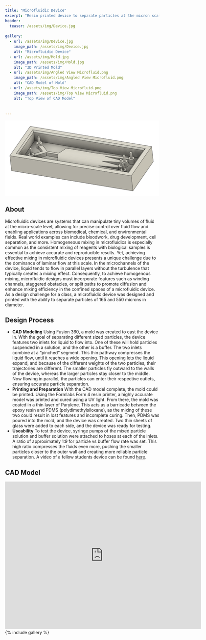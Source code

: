 ```yaml
---
title: "Microfluidic Device"
excerpt: "Resin printed device to separate particles at the micron scale"
header:
  teaser: /assets/img/Device.jpg

gallery:
  - url: /assets/img/Device.jpg
    image_path: /assets/img/Device.jpg
    alt: "Microfluidic Device"
  - url: /assets/img/Mold.jpg
    image_path: /assets/img/Mold.jpg
    alt: "3D Printed Mold"
  - url: /assets/img/Angled View Microfluid.png
    image_path: /assets/img/Angled View Microfluid.png
    alt: "CAD Model of Mold"
  - url: /assets/img/Top View Microfluid.png
    image_path: /assets/img/Top View Microfluid.png
    alt: "Top View of CAD Model"
    

---
```


<img src="/assets/img/Angled View Microfluid.png" alt="Philip Butcher" style="width:900px;"/>

## About
Microfluidic devices are systems that can manipulate tiny volumes of fluid at the micro-scale level, allowing for precise control over fluid flow and enabling applications across biomedical, chemical, and environmental fields. Real world examples can include bloodwork, drug development, cell separation, and more. Homogeneous mixing in microfluidics is especially common as the consistent mixing of reagents with biological samples is essential to achieve accurate and reproducible results. Yet, achieving effective mixing in microfluidic devices presents a unique challenge due to the dominance of laminar flow at this scale. In the microchannels of the device, liquid tends to flow in parallel layers without the turbulence that typically creates a mixing effect. Consequently, to achieve homogenous mixing, microfluidic designs must incorporate features such as winding channels, staggered obstacles, or split paths to promote diffusion and enhance mixing efficiency in the confined spaces of a microfluidic device. As a design challenge for a class, a microfluidic device was designed and printed with the ability to separate particles of 165 and 550 microns in diameter.
## Design Process

* **CAD Modeling** Using Fusion 360, a mold was created to cast the device in. With the goal of separating different sized particles, the device features two inlets for liquid to flow into. One of these will hold particles suspended in a solution, and the other is a buffer. The two inlets combine at a “pinched” segment. This thin pathway compresses the liquid flow, until it reaches a wide opening. This opening lets the liquid expand, and because of the different weights of the two particles, their trajectories are different. The smaller particles fly outward to the walls of the device, whereas the larger particles stay closer to the middle. Now flowing in parallel, the particles can enter their respective outlets, ensuring accurate particle separation.
* **Printing and Preparation** With the CAD model complete, the mold could be printed. Using the Formlabs Form 4 resin printer, a highly accurate model was printed and cured using a UV light. From there, the mold was coated in a thin layer of Parylene. This acts as a barricade between the epoxy resin and PDMS (polydimethylsiloxane), as the mixing of these two could result in lost features and incomplete curing. Then, PDMS was poured into the mold, and the device was created. Two thin sheets of glass were added to each side, and the device was ready for testing.
* **Useability** To test the device, syringe pumps of the mixed particle solution and buffer solution were attached to hoses at each of the inlets. A ratio of approximately 1:9 for particle vs buffer flow rate was set. This high ratio compresses the fluids even more, pushing the smaller particles closer to the outer wall and creating more reliable particle separation. A video of a fellow students device can be found [here](https://www.youtube.com/watch?v=--6JoKgJHCo).

## CAD Model
<iframe src="https://vanderbilt643.autodesk360.com/shares/public/SH286ddQT78850c0d8a45857eb674db70423?mode=embed" width="640" height="480" allowfullscreen="true" webkitallowfullscreen="true" mozallowfullscreen="true"  frameborder="0"></iframe>
{% include gallery %}



